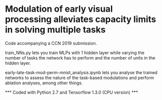# Modulation of early visual processing alleviates capacity limits in solving multiple tasks

Code accompanying a CCN 2019 submission.

train_NNs.py lets you train MLPs with 1 hidden layer while varying the number of tasks the network has to perform and the number of units in the hidden layer.

early-late-task-mod-perm-mnist_analysis.ipynb lets you analyse the trained networks to assess the nature of the task-based modulations and perform ablation analyses, among other things.

*** Coded with Python 2.7 and Tensorflow 1.3.0 (CPU version) ***
